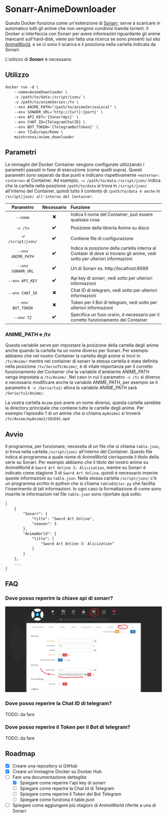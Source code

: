# Sonarr-AnimeDownloader

Questo Docker funziona come un'estenzione di [Sonarr](https://sonarr.tv/); serve a scaricare in automatico tutti gli anime che non vengono condivisi tramite torrent.
Il Docker si interfaccia con Sonarr per avere informazini riguardante gli anime mancanti sull'hard-disk, viene poi fatta una ricerca se sono presenti sul sito [AnimeWorld](https://www.animeworld.tv/), e se ci sono li scarica e li posiziona nella cartella indicata da Sonarr.

L'utilizzo di _**Sonarr**_ è necessario.

## Utilizzo

```
docker run -d \
	--name=AnimeDownloader \
	-v /path/to/data:/script/json/ \
	-v /path/to/animeSeries:/tv \
	--env ANIME_PATH="/path/to/animeSeriesLocal" \
	--env SONARR_URL='http://{url}:{port}' \
	--env API_KEY='{SonarrApi}' \
	--env CHAT_ID={TelegramChatID} \
	--env BOT_TOKEN='{TelegramBotToken}' \
	--env TZ=Europe/Rome \
	mainkronos/anime_downloader

```

## Parametri

Le immagini del Docker Container vengono configurate utilizzando i parametri passati in fase di esecuzione (come quelli sopra). Questi parametri sono separati da due punti e indicano rispettivamente `<esterno>:<interno>` al Container. Ad esempio, `-v /path/to/data:/script/json/` indica che la cartella nella posizione `/path/to/data` si trova in `/script/json/` all'interno del Container, quindi tutto il contento di `/path/to/data è anche` in `/script/json/ all'interno del Container`.

Parametro | Necessario | Funzione
 :---: | :---: | :---
`--name` | :heavy_multiplication_x: | Indica il nome del Container, può essere qualsiasi cosa
`-v /tv` | :heavy_check_mark: | Posizione della libreria Anime su disco
`-v /script/json/` | :heavy_check_mark: | Contiene file di configurazione
`--env ANIME_PATH` | :heavy_check_mark: | Indica la posizione della cartella interna al Contaier di dove si trovano gli anime, vedi sotto per ulteriori informazioni
`--env SONARR_URL` | :heavy_check_mark: | Url di Sonarr es. http://localhost:8989
`--env API_KEY` | :heavy_check_mark: | Api key di sonarr, vedi sotto per ulteriori informazioni
`--env CHAT_ID` | :heavy_multiplication_x: | Chat ID di telegram, vedi sotto per ulteriori informazioni
`--env BOT_TOKEN` | :heavy_multiplication_x: | Token per il Bot di telegram, vedi sotto per ulteriori informazioni
`--env TZ` | :heavy_check_mark: | Specifica un fuso orario, è necessario per il corretto funzionamento del Container

### ANIME_PATH e /tv
Questa variabile serve per impostare la posizione della cartella degli anime anche quando la cartella ha un nome diverso per Sonarr.
Per esempio abbiamo che nel nostro Container la cartella degli anime si trovi in `/tv/Anime/` mentre nel container di sonarr la stessa cartella è stata definita nella posizione `/tv/SerieTV/Anime/`, è di vitale importanza per il corretto funzionamento del Container che la variabile d'ambiente ANIME_PATH venga impostata a `/tv/Anime/`.
Nel caso in cui il parametro `-v /tv` si diverso e necessario modificare anche la variabile ANIME_PATH, per esempio se il parametro è `-v /Serie/tv2/` allora la variabile ANIME_PATH sarà `/Serie/tv2/Anime/`.

La vostra cartella `Anime` può avere un nome diverso, questa cartella sarebbe la directory principale che contiene tutte le cartelle degli anime. Per esempio l'episodio 1 di un anime che si chiama `myAnime1` si troverà `/tv/Anime/myAnime1/S01E01.mp4`

## Avvio
Il programma, per funzionare, necessita di un file che si chiama `table.json`, si trova nella cartella `/script/json/` all'interno del Container. Questo file indica al programma a quale nome di AnimeWorld corrisponde il titolo della serie su Sonarr. Per esempio abbiamo che il titolo del nostro anime su AnimeWorld è `Sword Art Online 3: Alicization`, mentre su Sonarr è indicato come stagione 3 di `Sword Art Online`, quindi è necessario inserire queste informazioni su `table.json`.
Nella stessa cartella `/script/json/` c'è un programma scritto in python che si chiama `tableEditor.py` che facilita l'inserimento di tali informazioni.
In ogni caso la formattazione di come sono inserite le informazioni nel file `table.json` sono riportate quà sotto:
```
[
	{
        "Sonarr": {
            "title": "Sword Art Online",
            "season": 3
        },
        "AnimeWorld": {
            "title": [
                "Sword Art Online 3: Alicization"
            ]
        }
    },
    ...
]
```

## FAQ

### Dove posso reperire la chiave api di sonarr?
![Sonarr API KEY](/documentation/images/Sonarr_ApiKey.png)

### Dove posso reperire la Chat ID di telegram?
TODO: da fare

### Dove posso reperire il Token per il Bot di telegram?
TODO: da fare

## Roadmap

- [x] Creare una repository si GitHub
- [x] Creare un'immagine Docker su Docker Hub
- [ ] Fare una documentazione dettaglita
	- [x] Spiegare come reperire l'api key di sonarr
	- [ ] Spiegare come reperire la Chat Id di Telegram
	- [ ] Spiegare come reperire il Token del Bot Telegram
	- [ ] Spiegare come funziona il table.json
- [ ] Spiegare come aggiungere più stagioni di AnimeWorld riferite a una di Sonarr 